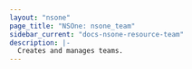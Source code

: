 ```yaml
---
layout: "nsone"
page_title: "NSOne: nsone_team"
sidebar_current: "docs-nsone-resource-team"
description: |-
  Creates and manages teams.
---
```

